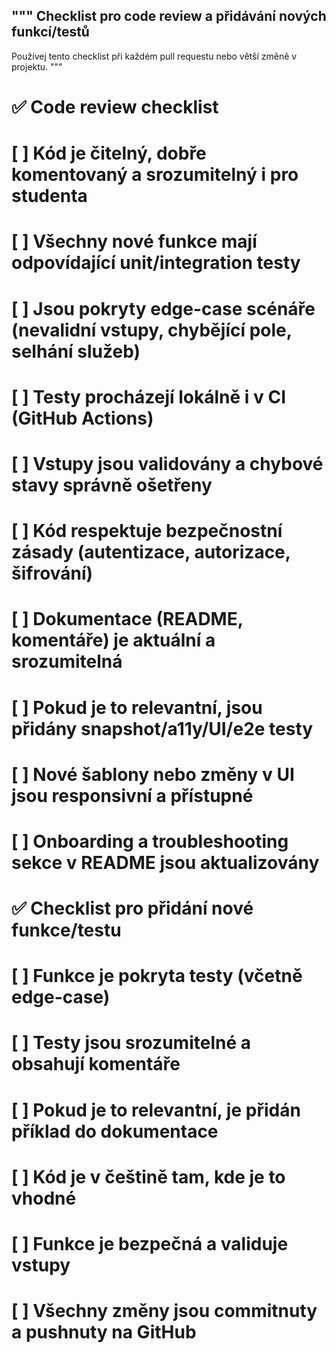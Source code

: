 """
Checklist pro code review a přidávání nových funkcí/testů
---------------------------------------------------------
Používej tento checklist při každém pull requestu nebo větší změně v projektu.
"""

# ✅ Code review checklist
#
# [ ] Kód je čitelný, dobře komentovaný a srozumitelný i pro studenta
# [ ] Všechny nové funkce mají odpovídající unit/integration testy
# [ ] Jsou pokryty edge-case scénáře (nevalidní vstupy, chybějící pole, selhání služeb)
# [ ] Testy procházejí lokálně i v CI (GitHub Actions)
# [ ] Vstupy jsou validovány a chybové stavy správně ošetřeny
# [ ] Kód respektuje bezpečnostní zásady (autentizace, autorizace, šifrování)
# [ ] Dokumentace (README, komentáře) je aktuální a srozumitelná
# [ ] Pokud je to relevantní, jsou přidány snapshot/a11y/UI/e2e testy
# [ ] Nové šablony nebo změny v UI jsou responsivní a přístupné
# [ ] Onboarding a troubleshooting sekce v README jsou aktualizovány

# ✅ Checklist pro přidání nové funkce/testu
#
# [ ] Funkce je pokryta testy (včetně edge-case)
# [ ] Testy jsou srozumitelné a obsahují komentáře
# [ ] Pokud je to relevantní, je přidán příklad do dokumentace
# [ ] Kód je v češtině tam, kde je to vhodné
# [ ] Funkce je bezpečná a validuje vstupy
# [ ] Všechny změny jsou commitnuty a pushnuty na GitHub
